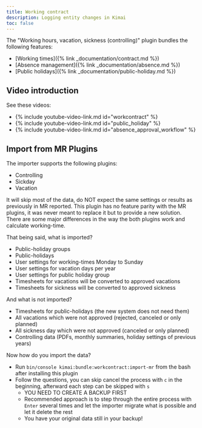 ```yaml
---
title: Working contract
description: Logging entity changes in Kimai
toc: false
---
```


The "Working hours, vacation, sickness (controlling)" plugin bundles the following features:

- [Working times]({% link _documentation/contract.md %})
- [Absence management]({% link _documentation/absence.md %})
- [Public holidays]({% link _documentation/public-holiday.md %})

## Video introduction

See these videos:

- {% include youtube-video-link.md id="workcontract" %}
- {% include youtube-video-link.md id="public_holiday" %}
- {% include youtube-video-link.md id="absence_approval_workflow" %}

## Import from MR Plugins

The importer supports the following plugins:

- Controlling
- Sickday
- Vacation

It will skip most of the data, do NOT expect the same settings or results as previously in MR reported.
This plugin has no feature parity with the MR plugins, it was never meant to replace it but to provide a new solution.
There are some major differences in the way the both plugins work and calculate working-time.

That being said, what is imported?

- Public-holiday groups
- Public-holidays
- User settings for working-times Monday to Sunday
- User settings for vacation days per year
- User settings for public holiday group
- Timesheets for vacations will be converted to approved vacations
- Timesheets for sickness will be converted to approved sickness

And what is not imported?

- Timesheets for public-holidays (the new system does not need them)
- All vacations which were not approved (rejected, canceled or only planned)
- All sickness day which were not approved (canceled or only planned)
- Controlling data (PDFs, monthly summaries, holiday settings of previous years)

Now how do you import the data?

- Run `bin/console kimai:bundle:workcontract:import-mr` from the bash after installing this plugin
- Follow the questions, you can skip cancel the process with `c` in the beginning, afterward each step can be skipped with `s`
    - YOU NEED TO CREATE A BACKUP FIRST
    - Recommended approach is to step through the entire process with `Enter` several times and let the importer migrate what is possible and let it delete the rest
    - You have your original data still in your backup!
